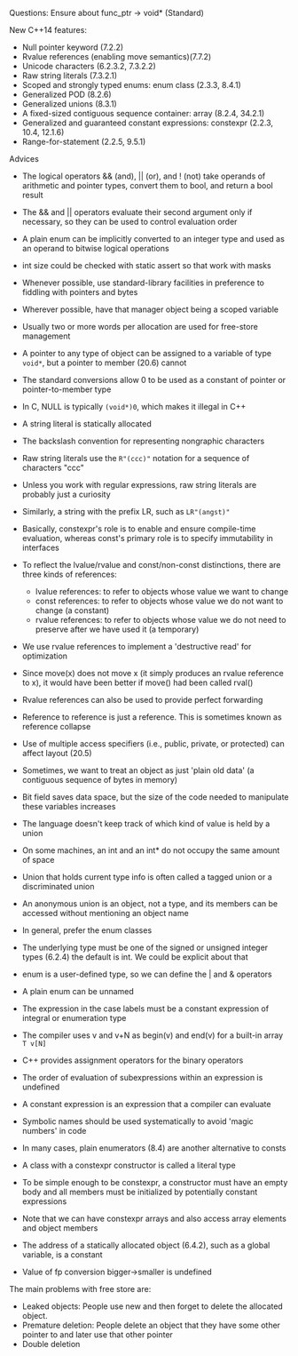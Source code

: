Questions:
Ensure about func_ptr -> void* (Standard)

New C++14 features:

* Null pointer keyword (7.2.2)
* Rvalue references (enabling move semantics)(7.7.2)
* Unicode characters (6.2.3.2, 7.3.2.2)
* Raw string literals (7.3.2.1)
* Scoped and strongly typed enums: enum class (2.3.3, 8.4.1)
* Generalized POD (8.2.6)
* Generalized unions (8.3.1)
* A fixed-sized contiguous sequence container: array (8.2.4, 34.2.1)
* Generalized and guaranteed constant expressions: constexpr (2.2.3, 10.4, 12.1.6)
* Range-for-statement (2.2.5, 9.5.1)

Advices

* The logical operators && (and), || (or), and ! (not) take operands of arithmetic and pointer types, convert them to bool, and return a bool result
* The && and || operators evaluate their second argument only if necessary, so they can be used to control evaluation order
* A plain enum can be implicitly converted to an integer type and used as an operand to bitwise logical operations
* int size could be checked with static assert so that work with masks
* Whenever possible, use standard-library facilities in preference to fiddling with pointers and bytes
* Wherever possible, have that manager object being a scoped variable
* Usually two or more words per allocation are used for free-store management


* A pointer to any type of object can be assigned to a variable of type `void*`, but a pointer to member (20.6) cannot
* The standard conversions allow 0 to be used as a constant of pointer or pointer-to-member type
* In C, NULL is typically `(void*)0`, which makes it illegal in C++
* A string literal is statically allocated
* The backslash convention for representing nongraphic characters
* Raw string literals use the `R"(ccc)"` notation for a sequence of characters "ccc"
* Unless you work with regular expressions, raw string literals are probably just a curiosity
* Similarly, a string with the prefix LR, such as `LR"(angst)"`
* Basically, constexpr's role is to enable and ensure compile-time evaluation, 
  whereas const's primary role is to specify immutability in interfaces
* To reflect the lvalue/rvalue and const/non-const distinctions, there are three kinds of references:
  * lvalue references: to refer to objects whose value we want to change
  * const references: to refer to objects whose value we do not want to change (a constant)
  * rvalue references: to refer to objects whose value we do not need to preserve after we have used it (a temporary)
* We use rvalue references to implement a 'destructive read' for optimization
* Since move(x) does not move x (it simply produces an rvalue reference to x), 
  it would have been better if move() had been called rval()
* Rvalue references can also be used to provide perfect forwarding
* Reference to reference is just a reference. This is sometimes known as reference collapse
* Use of multiple access specifiers (i.e., public, private, or protected) can affect layout (20.5)
* Sometimes, we want to treat an object as just 'plain old data' (a contiguous sequence of bytes in memory)
* Bit field saves data space, but the size of the code needed to manipulate these variables increases
* The language doesn't keep track of which kind of value is held by a union
* On some machines, an int and an int* do not occupy the same amount of space
* Union that holds current type info is often called a tagged union or a discriminated union
* An anonymous union is an object, not a type, and its members can be accessed without mentioning an object name
* In general, prefer the enum classes
* The underlying type must be one of the signed or unsigned integer types (6.2.4)
  the default is int. We could be explicit about that
* enum is a user-defined type, so we can define the | and & operators
* A plain enum can be unnamed
* The expression in the case labels must be a constant expression of integral or enumeration type
* The compiler uses v and v+N as begin(v) and end(v) for a built-in array `T v[N]`
* C++ provides assignment operators for the binary operators
* The order of evaluation of subexpressions within an expression is undefined
* A constant expression is an expression that a compiler can evaluate
* Symbolic names should be used systematically to avoid 'magic numbers' in code
* In many cases, plain enumerators (8.4) are another alternative to consts
* A class with a constexpr constructor is called a literal type
* To be simple enough to be constexpr, a constructor must have an empty body 
  and all members must be initialized by potentially constant expressions
* Note that we can have constexpr arrays and also access array elements and object members
* The address of a statically allocated object (6.4.2), such as a global variable, is a constant
* Value of fp conversion bigger->smaller is undefined


The main problems with free store are:
* Leaked objects: People use new and then forget to delete the allocated object.
* Premature deletion: People delete an object that they have some other pointer to and later
use that other pointer
* Double deletion
